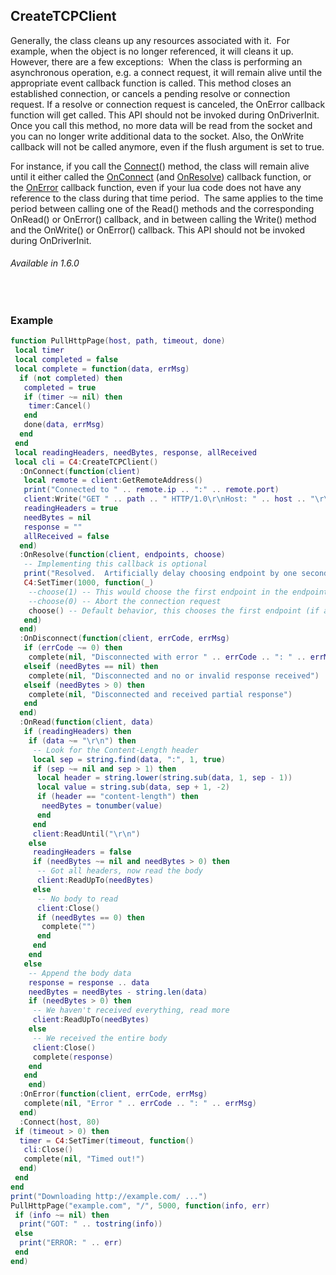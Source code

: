 ## CreateTCPClient

Generally, the class cleans up any resources associated with it.  For example, when the object is no longer referenced, it will cleans it up.  However, there are a few exceptions:  When the class is performing an asynchronous operation, e.g. a connect request, it will remain alive until the appropriate event callback function is called. This method closes an established connection, or cancels a pending resolve or connection request. If a resolve or connection request is canceled, the OnError callback function will get called. This API should not be invoked during OnDriverInit. Once you call this method, no more data will be read from the socket and you can no longer write additional data to the socket. Also, the OnWrite callback will not be called anymore, even if the flush argument is set to true.

For instance, if you call the [Connect][1]() method, the class will remain alive until it either called the [OnConnect][2] (and [OnResolve][3]) callback function, or the [OnError][4] callback function, even if your lua code does not have any reference to the class during that time period.  The same applies to the time period between calling one of the Read() methods and the corresponding OnRead() or OnError() callback, and in between calling the Write() method and the OnWrite() or OnError() callback. This API should not be invoked during OnDriverInit.

###### Available in 1.6.0

 
### Example

```lua
function PullHttpPage(host, path, timeout, done)
 local timer
 local completed = false
 local complete = function(data, errMsg)
  if (not completed) then
   completed = true
   if (timer ~= nil) then
    timer:Cancel()
   end
   done(data, errMsg)
  end
 end
 local readingHeaders, needBytes, response, allReceived
 local cli = C4:CreateTCPClient()
  :OnConnect(function(client)
   local remote = client:GetRemoteAddress()
   print("Connected to " .. remote.ip .. ":" .. remote.port)
   client:Write("GET " .. path .. " HTTP/1.0\r\nHost: " .. host .. "\r\n\r\n"):ReadUntil("\r\n")
   readingHeaders = true
   needBytes = nil
   response = ""
   allReceived = false
  end)
  :OnResolve(function(client, endpoints, choose)
   -- Implementing this callback is optional
   print("Resolved.  Artificially delay choosing endpoint by one second...")
   C4:SetTimer(1000, function(_)
    --choose(1) -- This would choose the first endpoint in the endpoints array
    --choose(0) -- Abort the connection request
    choose() -- Default behavior, this chooses the first endpoint (if available)
   end)
  end)
  :OnDisconnect(function(client, errCode, errMsg)
   if (errCode ~= 0) then
    complete(nil, "Disconnected with error " .. errCode .. ": " .. errMsg)
   elseif (needBytes == nil) then
    complete(nil, "Disconnected and no or invalid response received")
   elseif (needBytes > 0) then
    complete(nil, "Disconnected and received partial response")
   end
  end)
  :OnRead(function(client, data)
   if (readingHeaders) then
    if (data ~= "\r\n") then
     -- Look for the Content-Length header
     local sep = string.find(data, ":", 1, true)
     if (sep ~= nil and sep > 1) then
      local header = string.lower(string.sub(data, 1, sep - 1))
      local value = string.sub(data, sep + 1, -2)
      if (header == "content-length") then
       needBytes = tonumber(value)
      end
     end
     client:ReadUntil("\r\n")
    else
     readingHeaders = false
     if (needBytes ~= nil and needBytes > 0) then
      -- Got all headers, now read the body
      client:ReadUpTo(needBytes)
     else
      -- No body to read
      client:Close()
      if (needBytes == 0) then
       complete("")
      end
     end
    end
   else
    -- Append the body data
    response = response .. data
    needBytes = needBytes - string.len(data)
    if (needBytes > 0) then
     -- We haven't received everything, read more
     client:ReadUpTo(needBytes)
    else
     -- We received the entire body
     client:Close()
     complete(response)
    end
   end
    end)
  :OnError(function(client, errCode, errMsg)
   complete(nil, "Error " .. errCode .. ": " .. errMsg)
  end)
  :Connect(host, 80)
 if (timeout > 0) then
  timer = C4:SetTimer(timeout, function()
   cli:Close()
   complete(nil, "Timed out!")
  end)
 end
end
print("Downloading http://example.com/ ...")
PullHttpPage("example.com", "/", 5000, function(info, err)
 if (info ~= nil) then
  print("GOT: " .. tostring(info))
 else
  print("ERROR: " .. err)
 end
end)
```

[1]:	https://snap-one.github.io/docs-driverworks-api/#connect
[2]:	https://snap-one.github.io/docs-driverworks-api/#onconnect
[3]:	https://snap-one.github.io/docs-driverworks-api/#onresolve
[4]:	https://snap-one.github.io/docs-driverworks-api/#onerror